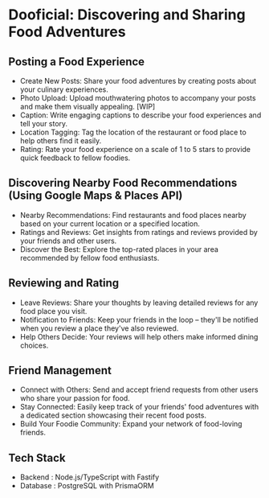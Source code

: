 # Dooficial: Discovering and Sharing Food Adventures

## Posting a Food Experience

- Create New Posts: Share your food adventures by creating posts about your culinary experiences.
- Photo Upload: Upload mouthwatering photos to accompany your posts and make them visually appealing. [WIP]
- Caption: Write engaging captions to describe your food experiences and tell your story. 
- Location Tagging: Tag the location of the restaurant or food place to help others find it easily. 
- Rating: Rate your food experience on a scale of 1 to 5 stars to provide quick feedback to fellow foodies.

## Discovering Nearby Food Recommendations (Using Google Maps & Places API)

- Nearby Recommendations: Find restaurants and food places nearby based on your current location or a specified location.
- Ratings and Reviews: Get insights from ratings and reviews provided by your friends and other users.
- Discover the Best: Explore the top-rated places in your area recommended by fellow food enthusiasts.

## Reviewing and Rating 

- Leave Reviews: Share your thoughts by leaving detailed reviews for any food place you visit.
- Notification to Friends: Keep your friends in the loop – they'll be notified when you review a place they've also reviewed.
- Help Others Decide: Your reviews will help others make informed dining choices.

## Friend Management 

- Connect with Others: Send and accept friend requests from other users who share your passion for food.
- Stay Connected: Easily keep track of your friends' food adventures with a dedicated section showcasing their recent food posts.
- Build Your Foodie Community: Expand your network of food-loving friends.

## Tech Stack 
- Backend : Node.js/TypeScript with Fastify
- Database : PostgreSQL with PrismaORM
